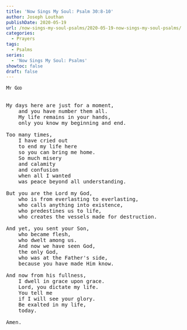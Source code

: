 ```yaml
---
title: 'Now Sings My Soul: Psalm 30:8-10'
author: Joseph Louthan
publishDate: 2020-05-19
url: /now-sings-my-soul-psalms/2020-05-19-now-sings-my-soul-psalms/
categories:
  - Prayers
tags:
  - Psalms
series:
  - 'Now Sings My Soul: Psalms'
showtoc: false
draft: false
---
```

<pre>
<div style="font-variant: small-caps;">My God</div>
&nbsp;
My days here are just for a moment,
	and you have number them all.
	My life remains in your hands,
	only you know my beginning and end.
	
Too many times,
	I have cried out
	to end my life here
	so you can bring me home.
	So much misery
	and calamity
	and confusion
	when all I wanted
	was peace beyond all understanding.
	
But you are the Lord my God,
	who is from everlasting to everlasting,
	who calls anything into existence,
	who predestines us to life,
	who creates the vessels made for destruction.
	
And yet, you sent your Son,
	who became flesh,
	who dwelt among us.
	And now we have seen God,
	the only God,
	who was at the Father's side,
	because you have made Him know.
	
And now from his fullness,
	I dwell in grace upon grace.
	Lord, you dictate my life.
	You tell me
	if I will see your glory.
	Be exalted in my life,
	today.
	
Amen.

</pre>